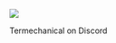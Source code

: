![](https://media.discordapp.net/attachments/1019057426688905290/1144581738622881843/whoo.gif?width=138&height=84)

Termechanical on Discord
